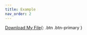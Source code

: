 ```yaml
---
title: Example
nav_order: 2
---
```


[Download My File](/assets/download/temp.txt){: .btn .btn-primary }
